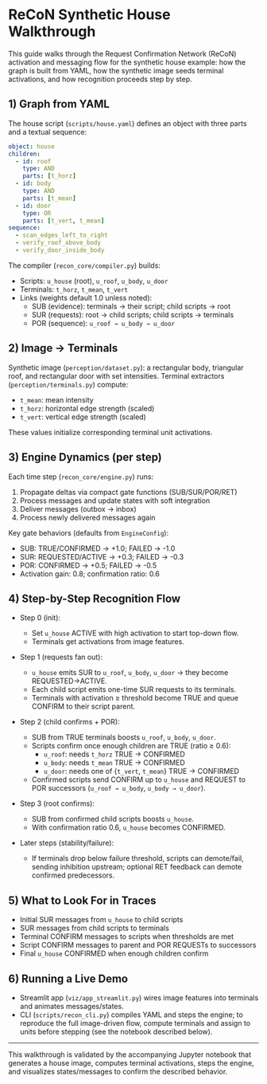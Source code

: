 # ReCoN Synthetic House Walkthrough

This guide walks through the Request Confirmation Network (ReCoN) activation and messaging flow for the synthetic house example: how the graph is built from YAML, how the synthetic image seeds terminal activations, and how recognition proceeds step by step.

## 1) Graph from YAML

The house script (`scripts/house.yaml`) defines an object with three parts and a textual sequence:

```yaml
object: house
children:
  - id: roof
    type: AND
    parts: [t_horz]
  - id: body
    type: AND
    parts: [t_mean]
  - id: door
    type: OR
    parts: [t_vert, t_mean]
sequence:
  - scan_edges_left_to_right
  - verify_roof_above_body
  - verify_door_inside_body
```

The compiler (`recon_core/compiler.py`) builds:
- Scripts: `u_house` (root), `u_roof`, `u_body`, `u_door`
- Terminals: `t_horz`, `t_mean`, `t_vert`
- Links (weights default 1.0 unless noted):
  - SUB (evidence): terminals → their script; child scripts → root
  - SUR (requests): root → child scripts; child scripts → terminals
  - POR (sequence): `u_roof → u_body → u_door`

## 2) Image → Terminals

Synthetic image (`perception/dataset.py`): a rectangular body, triangular roof, and rectangular door with set intensities. Terminal extractors (`perception/terminals.py`) compute:
- `t_mean`: mean intensity
- `t_horz`: horizontal edge strength (scaled)
- `t_vert`: vertical edge strength (scaled)

These values initialize corresponding terminal unit activations.

## 3) Engine Dynamics (per step)

Each time step (`recon_core/engine.py`) runs:
1. Propagate deltas via compact gate functions (SUB/SUR/POR/RET)
2. Process messages and update states with soft integration
3. Deliver messages (outbox → inbox)
4. Process newly delivered messages again

Key gate behaviors (defaults from `EngineConfig`):
- SUB: TRUE/CONFIRMED → +1.0; FAILED → -1.0
- SUR: REQUESTED/ACTIVE → +0.3; FAILED → -0.3
- POR: CONFIRMED → +0.5; FAILED → -0.5
- Activation gain: 0.8; confirmation ratio: 0.6

## 4) Step-by-Step Recognition Flow

- Step 0 (init):
  - Set `u_house` ACTIVE with high activation to start top-down flow.
  - Terminals get activations from image features.

- Step 1 (requests fan out):
  - `u_house` emits SUR to `u_roof`, `u_body`, `u_door` → they become REQUESTED→ACTIVE.
  - Each child script emits one-time SUR requests to its terminals.
  - Terminals with activation ≥ threshold become TRUE and queue CONFIRM to their script parent.

- Step 2 (child confirms + POR):
  - SUB from TRUE terminals boosts `u_roof`, `u_body`, `u_door`.
  - Scripts confirm once enough children are TRUE (ratio ≥ 0.6):
    - `u_roof`: needs `t_horz` TRUE → CONFIRMED
    - `u_body`: needs `t_mean` TRUE → CONFIRMED
    - `u_door`: needs one of {`t_vert`, `t_mean`} TRUE → CONFIRMED
  - Confirmed scripts send CONFIRM up to `u_house` and REQUEST to POR successors (`u_roof → u_body`, `u_body → u_door`).

- Step 3 (root confirms):
  - SUB from confirmed child scripts boosts `u_house`.
  - With confirmation ratio 0.6, `u_house` becomes CONFIRMED.

- Later steps (stability/failure):
  - If terminals drop below failure threshold, scripts can demote/fail, sending inhibition upstream; optional RET feedback can demote confirmed predecessors.

## 5) What to Look For in Traces

- Initial SUR messages from `u_house` to child scripts
- SUR messages from child scripts to terminals
- Terminal CONFIRM messages to scripts when thresholds are met
- Script CONFIRM messages to parent and POR REQUESTs to successors
- Final `u_house` CONFIRMED when enough children confirm

## 6) Running a Live Demo

- Streamlit app (`viz/app_streamlit.py`) wires image features into terminals and animates messages/states.
- CLI (`scripts/recon_cli.py`) compiles YAML and steps the engine; to reproduce the full image-driven flow, compute terminals and assign to units before stepping (see the notebook described below).

---

This walkthrough is validated by the accompanying Jupyter notebook that generates a house image, computes terminal activations, steps the engine, and visualizes states/messages to confirm the described behavior.